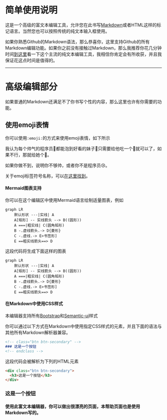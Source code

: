简单使用说明
===========

这是一个高级的富文本编辑工具，允许您在此书写[Markdown](https://zh.wikipedia.org/wiki/Markdown)或者HTML这样的标记语言。当然您也可以按照传统的纯文本输入框使用。

如果你熟悉Github的Markdown语法，那么恭喜你，这里支持Github的所有Markdown编辑功能。如果你之前没有接触过Markdown，那么我推荐你花几分钟时间[到这里](https://zh.wikipedia.org/wiki/Markdown)看一下这个主流的纯文本编辑工具，我相信你肯定会有所收获，并且我保证花这点时间是值得的。

---

高级编辑部分
===========

如果普通的Markdown还满足不了你书写个性的内容，那么这里也许有你需要的功能。


<!-- class="well fillW" -->
<h2>使用emoji表情</h2>

你可以使用`:emoji:`的方式来使用emoji表情，如下所示

<!-- class="ui info message" -->
我认为每个帅气的程序员:boy:都能泡到好看的妹子:girl:只需要给他吃一个:apple:就可以了，如果不行，那就给她个:green_apple:。

如果你做不到，说明你不够帅，或者你不是程序员:cry:。
<!-- endclass -->

关于emoji标签符号名称，可以[在这里找到](http://unicode.org/emoji/charts/full-emoji-list.html)。
<!-- endclass -->

<!-- class="panel panel-info" -->
<!-- class="panel-heading" -->
<!-- class="panel-title" -->
#### Mermaid图表支持
<!-- endclass -->
<!-- endclass -->
<!-- class="panel-body" -->
你可以在这个编辑区中使用Mermaid语言绘制适量图表，例如
```mermaid
graph LR
    默认形状 ---|实线| A
    A[矩形] -- 实线箭头 --> B((圆形))
    A ===|粗实线| C(圆角矩形)
    B -.虚线箭头.-> D{菱形}
    C -.虚线.-> E>书签形]
    E ==粗实线箭头==> D
```
这段代码将生成下面这样的图表
```@mermaid
graph LR
    默认形状 ---|实线| A
    A[矩形] -- 实线箭头 --> B((圆形))
    A ===|粗实线| C(圆角矩形)
    B -.虚线箭头.-> D{菱形}
    C -.虚线.-> E>书签形]
    E ==粗实线箭头==> D
```
<!-- endclass -->
<!-- endclass -->

<!-- class="panel panel-default" -->
<!-- class="panel-heading" -->
<!-- class="panel-title" -->
#### 在Markdown中使用CSS样式
本编辑器支持所有[Bootstrap](http://fezvrasta.github.io/bootstrap-material-design/bootstrap-elements.html)和[Semantic-ui](http://semantic-ui.com/)样式
<!-- endclass -->
<!-- endclass -->
<!-- class="panel-body" -->

你可以通过以下方式在Markdown中使用指定CSS样式的元素，并且下面的语法与其他所有Markdown解析器兼容。

```markdown
<!-- class="btn btn-secondary" -->
### 这是一个按钮
<!-- endclass -->
```
这段代码会被解析为下列的HTML元素

```html
<div class="btn btn-secondary">
  <h3>这是一个按钮</h3>
</div>
```
<!-- class="ui teal button" -->
### 这是一个按钮
<!-- endclass -->

<!-- endclass -->
<!-- endclass -->

<!-- class="ui positive message" -->
#### 使用此富文本编辑器，你可以做出很漂亮的页面，本帮助页面也是使用Markdown写的。<!-- endclass -->
